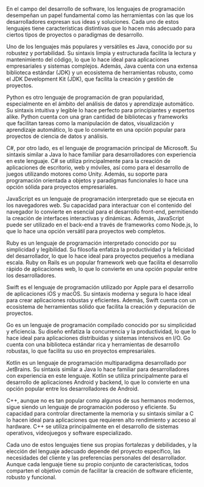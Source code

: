 En el campo del desarrollo de software, los lenguajes de programación desempeñan un papel fundamental como las herramientas con las que los desarrolladores expresan sus ideas y soluciones. Cada uno de estos lenguajes tiene características distintivas que lo hacen más adecuado para ciertos tipos de proyectos o paradigmas de desarrollo.

Uno de los lenguajes más populares y versátiles es Java, conocido por su robustez y portabilidad. Su sintaxis limpia y estructurada facilita la lectura y mantenimiento del código, lo que lo hace ideal para aplicaciones empresariales y sistemas complejos. Además, Java cuenta con una extensa biblioteca estándar (JDK) y un ecosistema de herramientas robusto, como el JDK Development Kit (JDK), que facilita la creación y gestión de proyectos.

Python es otro lenguaje de programación de gran popularidad, especialmente en el ámbito del análisis de datos y aprendizaje automático. Su sintaxis intuitiva y legible lo hace perfecto para principiantes y expertos alike. Python cuenta con una gran cantidad de bibliotecas y frameworks que facilitan tareas como la manipulación de datos, visualización y aprendizaje automático, lo que lo convierte en una opción popular para proyectos de ciencia de datos y análisis.

C#, por otro lado, es el lenguaje de programación principal de Microsoft. Su sintaxis similar a Java lo hace familiar para desarrolladores con experiencia en este lenguaje. C# se utiliza principalmente para la creación de aplicaciones de escritorio, web y móviles, así como para el desarrollo de juegos utilizando motores como Unity. Además, su soporte para programación orientada a objetos y paradigmas funcionales lo hace una opción sólida para proyectos empresariales.

JavaScript es un lenguaje de programación interpretado que se ejecuta en los navegadores web. Su capacidad para interactuar con el contenido del navegador lo convierte en esencial para el desarrollo front-end, permitiendo la creación de interfaces interactivas y dinámicas. Además, JavaScript puede ser utilizado en el back-end a través de frameworks como Node.js, lo que lo hace una opción versátil para proyectos web completos.

Ruby es un lenguaje de programación interpretado conocido por su simplicidad y legibilidad. Su filosofía enfatiza la productividad y la felicidad del desarrollador, lo que lo hace ideal para proyectos pequeños a mediana escala. Ruby on Rails es un popular framework web que facilita el desarrollo rápido de aplicaciones web, lo que lo convierte en una opción popular entre los desarrolladores.

Swift es el lenguaje de programación utilizado por Apple para el desarrollo de aplicaciones iOS y macOS. Su sintaxis moderna y segura lo hace ideal para crear aplicaciones robustas y eficientes. Además, Swift cuenta con un ecosistema de herramientas sólido que facilita la creación y depuración de proyectos.

Go es un lenguaje de programación compilado conocido por su simplicidad y eficiencia. Su diseño enfatiza la concurrencia y la productividad, lo que lo hace ideal para aplicaciones distribuidas y sistemas intensivos en I/O. Go cuenta con una biblioteca estándar rica y herramientas de desarrollo robustas, lo que facilita su uso en proyectos empresariales.

Kotlin es un lenguaje de programación multiparadigma desarrollado por JetBrains. Su sintaxis similar a Java lo hace familiar para desarrolladores con experiencia en este lenguaje. Kotlin se utiliza principalmente para el desarrollo de aplicaciones Android y backend, lo que lo convierte en una opción popular entre los desarrolladores de Android.

C++, aunque no es tan popular como algunos de sus hermanos modernos, sigue siendo un lenguaje de programación poderoso y eficiente. Su capacidad para controlar directamente la memoria y su sintaxis similar a C lo hacen ideal para aplicaciones que requieren alto rendimiento y acceso al hardware. C++ se utiliza principalmente en el desarrollo de sistemas operativos, videojuegos y software especializado.

Cada uno de estos lenguajes tiene sus propias fortalezas y debilidades, y la elección del lenguaje adecuado depende del proyecto específico, las necesidades del cliente y las preferencias personales del desarrollador. Aunque cada lenguaje tiene su propio conjunto de características, todos comparten el objetivo común de facilitar la creación de software eficiente, robusto y funcional.
